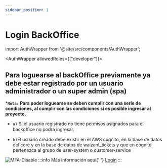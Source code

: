 ```yaml
---
sidebar_position: 1
---
```


# Login BackOffice

import AuthWrapper from '@site/src/components/AuthWrapper';

<AuthWrapper allowedRoles={["developer"]}>

## Para loguearse al backOﬃce previamente ya debe estar registrado por un usuario administrador o un super admin (spa)

***`Nota:` Para poder loguearse se deben cumplir con una serie de condiciones, al cumplir con las condiciones si es posible ingresar al proyecto.**

- `a)` Si el usuario registrado no tiene permisos asignados para el backoﬃce no podrá ingresar.

- `b)`El usuario creado debe existir en el AWS cognito, en la base de datos del core y en la base de datos de waizant_tickets y que en cognito pertenezca al grupo de user-system o customer-service

![MFA-Disable](/img/backoffice-user/login_backoffice.png )
:::info
Más información aquí{' '}
[Login](/docs/waizant-backoffices/manual-usuario/login/login-backoffice)
:::

</AuthWrapper>
